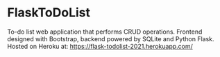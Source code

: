 # FlaskToDoList
To-do list web application that performs CRUD operations. Frontend designed with Bootstrap, backend powered by SQLite and Python Flask. Hosted on Heroku at: https://flask-todolist-2021.herokuapp.com/
